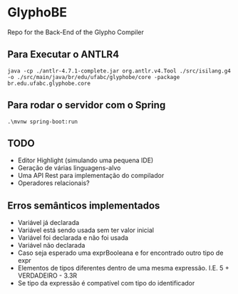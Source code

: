 # GlyphoBE
 Repo for the Back-End of the Glypho Compiler


## Para Executar o ANTLR4

`java -cp ./antlr-4.7.1-complete.jar org.antlr.v4.Tool ./src/isilang.g4 -o ./src/main/java/br/edu/ufabc/glyphobe/core -package br.edu.ufabc.glyphobe.core`

## Para rodar o servidor com o Spring

`.\mvnw spring-boot:run`

## TODO

- Editor Highlight (simulando uma pequena IDE)
- Geração de várias linguagens-alvo
- Uma API Rest para implementação do compilador
- Operadores relacionais?

## Erros semânticos implementados

- Variável já declarada
- Variável está sendo usada sem ter valor inicial
- Variável foi declarada e não foi usada
- Variável não declarada
- Caso seja esperado uma exprBooleana e for encontrado outro tipo de expr
- Elementos de tipos diferentes dentro de uma mesma expressão. I.E. 5 + VERDADEIRO - 3.3R
- Se tipo da expressão é compatível com tipo do identificador